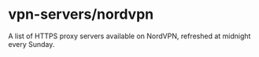 # vpn-servers/nordvpn
A list of HTTPS proxy servers available on NordVPN, refreshed at midnight every Sunday.
